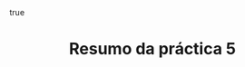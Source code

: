 ---
linkTitle: "P5 - OpAmp"
title: 'Resumo da práctica 5'
description: "Explicación e resumo da práctica 5 de AdqSin"
toc: true
math: true
width: full
sidebar:
  hide: true
weight: 2
---